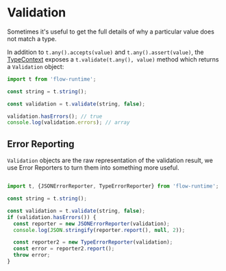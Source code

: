 # Validation

Sometimes it's useful to get the full details of why a particular value does not match a type.

In addition to `t.any().accepts(value)` and `t.any().assert(value)`, the [TypeContext](./TypeContext.md) exposes a `t.validate(t.any(), value)` method which returns a `Validation` object:

```js
import t from 'flow-runtime';

const string = t.string();

const validation = t.validate(string, false);

validation.hasErrors(); // true
console.log(validation.errors); // array
```

## Error Reporting

`Validation` objects are the raw representation of the validation result, we use Error Reporters to turn them into something more useful.

```js

import t, {JSONErrorReporter, TypeErrorReporter} from 'flow-runtime';

const string = t.string();

const validation = t.validate(string, false);
if (validation.hasErrors()) {
  const reporter = new JSONErrorReporter(validation);
  console.log(JSON.stringify(reporter.report(), null, 2));

  const reporter2 = new TypeErrorReporter(validation);
  const error = reporter2.report();
  throw error;
}

```